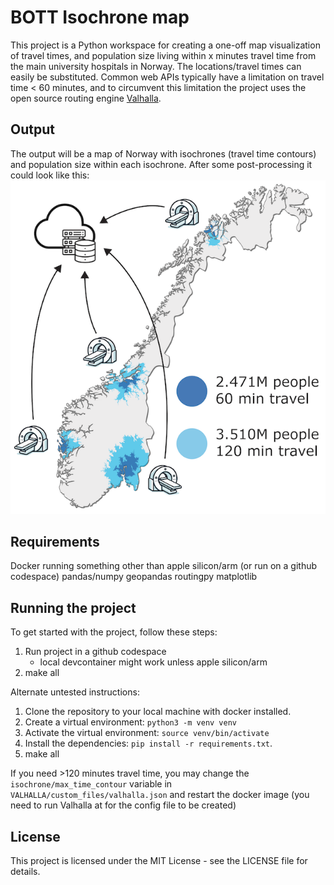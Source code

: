 # BOTT Isochrone map

This project is a Python workspace for creating a one-off map visualization of travel times, and population size living within x minutes travel time from the main university hospitals in Norway. The locations/travel times can easily be substituted. Common web APIs typically have a limitation on travel time < 60 minutes, and to circumvent this limitation the project uses the open source routing engine [Valhalla](https://github.com/valhalla/valhalla).
## Output
The output will be a map of Norway with isochrones (travel time contours) and population size within each isochrone. After some post-processing it could look like this:
![Alt text](norway_map_with_isochrones_cloud_render.png)

## Requirements
Docker running something other than apple silicon/arm (or run on a github codespace)
pandas/numpy
geopandas
routingpy
matplotlib


## Running the project

To get started with the project, follow these steps:
1. Run project in a github codespace 
    - local devcontainer might work unless apple silicon/arm
2. make all

Alternate untested instructions:
1. Clone the repository to your local machine with docker installed.
2. Create a virtual environment: `python3 -m venv venv`
3. Activate the virtual environment: `source venv/bin/activate`
4. Install the dependencies: `pip install -r requirements.txt`.
5. make all

If you need >120 minutes travel time, you may change the `isochrone/max_time_contour` variable in `VALHALLA/custom_files/valhalla.json` and restart the docker image (you need to run Valhalla at for the config file to be created)
## License

This project is licensed under the MIT License - see the LICENSE file for details.
